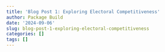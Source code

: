 ```yaml
---
title: 'Blog Post 1: Exploring Electoral Competitiveness'
author: Package Build
date: '2024-09-06'
slug: blog-post-1-exploring-electoral-competitiveness
categories: []
tags: []
---
```

